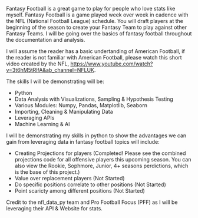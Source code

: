 Fantasy Football is a great game to play for people who love stats like myself. Fantasy Football is a game played week over week in cadence with the NFL (National Football League) schedule. You will draft players at the beginning of the season to create your Fantasy Team to play against other Fantasy Teams. I will be going over the basics of fantasy football throughout the documentation and analysis.

I will assume the reader has a basic undertanding of American Football, if the reader is not familiar with American Football, please watch this short video created by the NFL, https://www.youtube.com/watch?v=3t6hM5tRlfA&ab_channel=NFLUK. 

The skills I will be demonstrating will be:
-	Python
-	Data Analysis with Visualizations, Sampling & Hypothesis Testing
-	Various Modules: Numpy, Pandas, Matplotlib, Seaborn
-	Importing, Cleaning & Manipulating Data
-	Leveraging APIs
-	Machine Learning & AI

I will be demonstrating my skills in python to show the advantages we can gain from leveraging data in fantasy football topics will include:
- Creating Projections for players (Completed! Please see the combined projections code for all offensive players this upcoming season. You can also view the Rookie, Sophmore, Junior, 4+ seasons perdictions, which is the base of this project.)
- Value over replacement players (Not Started)
- Do specific positions correlate to other positions (Not Started)
- Point scaricty among different positions (Not Started)

Credit to the nfl_data_py team and Pro Football Focus (PFF) as I will be leveraging their API & Website for stats.
